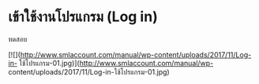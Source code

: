 # เข้าใช้งานโปรแกรม (Log in)

ทดสอบ



[![](http://www.smlaccount.com/manual/wp-content/uploads/2017/11/Log-in-
ใช้โปรแกรม-01.jpg)](http://www.smlaccount.com/manual/wp-
content/uploads/2017/11/Log-in-ใช้โปรแกรม-01.jpg)




